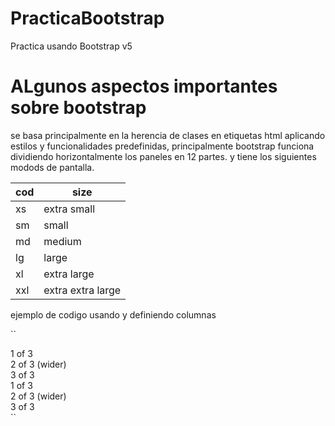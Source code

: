 # PracticaBootstrap
Practica usando Bootstrap v5  

# ALgunos aspectos importantes sobre bootstrap
se basa principalmente en la herencia de clases en etiquetas html
aplicando estilos y funcionalidades predefinidas, principalmente
bootstrap funciona dividiendo horizontalmente
los paneles en 12 partes.
y tiene los siguientes modods de pantalla.

|cod | size              |
|----|-------------------|
|xs  | extra small       |
|sm  | small             |
|md  | medium            |
|lg  | large             |
|xl  | extra large       |
|xxl | extra extra large |

ejemplo de codigo usando y definiendo columnas 

``
<div class="container">
  <div class="row">
    <div class="col">
      1 of 3
    </div>
    <div class="col-6">
      2 of 3 (wider)
    </div>
    <div class="col">
      3 of 3
    </div>
  </div>
  <div class="row">
    <div class="col">
      1 of 3
    </div>
    <div class="col-5">
      2 of 3 (wider)
    </div>
    <div class="col">
      3 of 3
    </div>
  </div>
</div>
``





